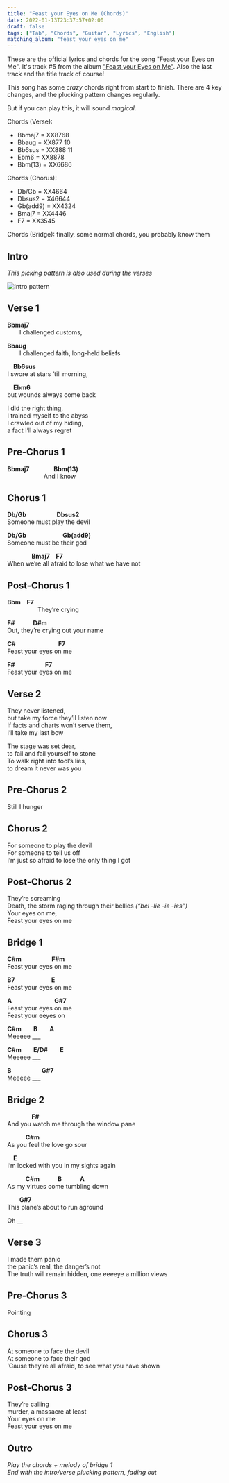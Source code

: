 ```yaml
---
title: "Feast your Eyes on Me (Chords)"
date: 2022-01-13T23:37:57+02:00
draft: false
tags: ["Tab", "Chords", "Guitar", "Lyrics", "English"]
matching_album: "feast your eyes on me"
---
```


These are the official lyrics and chords for the song "Feast your Eyes on Me". It's track #5 from the album ["Feast your Eyes on Me"](/albums/feast-your-eyes-on-me). Also the last track and the title track of course! 

This song has some _crazy_ chords right from start to finish. There are 4 key changes, and the plucking pattern changes regularly. 

But if you can play this, it will sound _magical_.

Chords (Verse):
* Bbmaj7 = XX8768
* Bbaug = XX877 10
* Bb6sus = XX888 11
* Ebm6 = XX8878
* Bbm(13) = XX6686

Chords (Chorus):
* Db/Gb = XX4664
* Dbsus2 = X46644
* Gb(add9) = XX4324
* Bmaj7 = XX4446
* F7 = XX3545

Chords (Bridge): finally, some normal chords, you probably know them

## Intro
_This picking pattern is also used during the verses_

![Intro pattern](/tab-feast-your-eyes-on-me.png)

## Verse 1
**Bbmaj7**  
&emsp;&emsp;I challenged customs,

**Bbaug**  
&emsp;&emsp;I challenged faith, long-held beliefs

&emsp;**Bb6sus**  
I swore at stars ‘till morning, 

&emsp;**Ebm6**  
but wounds always come back

I did the right thing,  
I trained myself to the abyss  
I crawled out of my hiding,  
a fact I’ll always regret

## Pre-Chorus 1
**Bbmaj7**&emsp;&emsp;&emsp;&emsp;**Bbm(13)**  
&emsp;&emsp;&emsp;&emsp;&emsp;&emsp;And I know

## Chorus 1
**Db/Gb**&emsp;&emsp;&emsp;&emsp;&emsp;**Dbsus2**  
Someone must play the devil

**Db/Gb**&emsp;&emsp;&emsp;&emsp;&emsp;&emsp;**Gb(add9)**  
Someone must be their god

&emsp;&emsp;&emsp;&emsp;**Bmaj7**&emsp;**F7**  
When we’re all afraid to lose what we have not

## Post-Chorus 1
**Bbm**&emsp;**F7**  
&emsp;&emsp;&emsp;&emsp;&emsp;They’re crying

**F#**&emsp;&emsp;&emsp;**D#m**  
Out, they’re crying out your name

**C#**&emsp;&emsp;&emsp;&emsp;&emsp;&emsp;&emsp;**F7**  
Feast your eyes on me

**F#**&emsp;&emsp;&emsp;&emsp;&emsp;**F7**  
Feast your eyes on me

## Verse 2
They never listened,  
but take my force they’ll listen now  
If facts and charts won’t serve them,  
I’ll take my last bow

The stage was set dear,  
to fail and fail yourself to stone  
To walk right into fool’s lies,  
to dream it never was you

## Pre-Chorus 2
Still I hunger

## Chorus 2
For someone to play the devil  
For someone to tell us off  
I’m just so afraid to lose the only thing I got

## Post-Chorus 2
They’re screaming  
Death, the storm raging through their bellies _(“bel -lie -ie -ies”)_  
Your eyes on me,  
Feast your eyes on me

## Bridge 1
**C#m**&emsp;&emsp;&emsp;&emsp;&emsp;**F#m**  
Feast your eyes on me

**B7**&emsp;&emsp;&emsp;&emsp;&emsp;&emsp;**E**  
Feast your eyes on me

**A**&emsp;&emsp;&emsp;&emsp;&emsp;&emsp;&emsp;**G#7**  
Feast your eyes on me  
Feast your eeyes on

**C#m**&emsp;&emsp;**B**&emsp;&emsp;**A**  
Meeeee ___

**C#m**&emsp;&emsp;**E/D#**&emsp;&emsp;**E**  
Meeeee ___

**B**&emsp;&emsp;&emsp;&emsp;&emsp;**G#7**  
Meeeee ___

## Bridge 2
&emsp;&emsp;&emsp;&emsp;**F#**  
And you watch me through the window pane

&emsp;&emsp;&emsp;**C#m**  
As you feel the love go sour

&emsp;**E**  
I’m locked with you in my sights again

&emsp;&emsp;&emsp;**C#m**&emsp;&emsp;&emsp;**B**&emsp;&emsp;&emsp;**A**  
As my virtues come tumbling down

&emsp;&emsp;**G#7**  
This plane’s about to run aground

Oh __

## Verse 3
I made them panic  
the panic’s real, the danger’s not  
The truth will remain hidden, 
one eeeeye a million views  

## Pre-Chorus 3
Pointing

## Chorus 3
At someone to face the devil  
At someone to face their god  
‘Cause they’re all afraid, to see what you have shown

## Post-Chorus 3
They’re calling  
murder, a massacre at least  
Your eyes on me  
Feast your eyes on me

## Outro
_Play the chords + melody of bridge 1_  
_End with the intro/verse plucking pattern, fading out_
